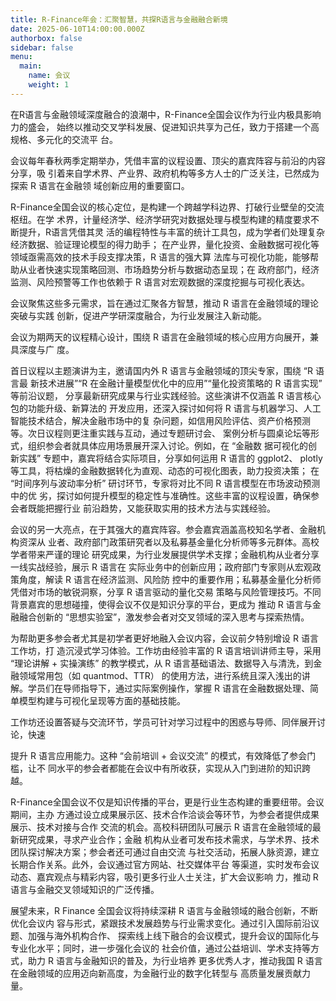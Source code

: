 ```yaml
---
title: R-Finance年会：汇聚智慧，共探R语言与金融融合新境
date: 2025-06-10T14:00:00.000Z
authorbox: false
sidebar: false
menu:
  main:
    name: 会议
    weight: 1
---
```



在R语言与金融领域深度融合的浪潮中，R-Finance全国会议作为行业内极具影响力的盛会，
始终以推动交叉学科发展、促进知识共享为己任，致力于搭建一个高规格、多元化的交流平
台。

会议每年春秋两季定期举办，凭借丰富的议程设置、顶尖的嘉宾阵容与前沿的内容分享，吸
引着来自学术界、产业界、政府机构等多方人士的广泛关注，已然成为探索 R 语言在金融领
域创新应用的重要窗口。

R-Finance全国会议的核心定位，是构建一个跨越学科边界、打破行业壁垒的交流枢纽。在学
术界，计量经济学、经济学研究对数据处理与模型构建的精度要求不断提升，R语言凭借其灵
活的编程特性与丰富的统计工具包，成为学者们处理复杂经济数据、验证理论模型的得力助手；
在产业界，量化投资、金融数据可视化等领域亟需高效的技术手段支撑决策，R 语言的强大算
法库与可视化功能，能够帮助从业者快速实现策略回测、市场趋势分析与数据动态呈现；在
政府部门，经济监测、风险预警等工作也依赖于 R 语言对宏观数据的深度挖掘与可视化表达。

会议聚焦这些多元需求，旨在通过汇聚各方智慧，推动 R 语言在金融领域的理论突破与实践
创新，促进产学研深度融合，为行业发展注入新动能。

会议为期两天的议程精心设计，围绕 R 语言在金融领域的核心应用方向展开，兼具深度与广
度。

首日议程以主题演讲为主，邀请国内外 R 语言与金融领域的顶尖专家，围绕 “R 语言最
新技术进展”“R 在金融计量模型优化中的应用”“量化投资策略的 R 语言实现” 等前沿议题，
分享最新研究成果与行业实践经验。这些演讲不仅涵盖 R 语言核心包的功能升级、新算法的
开发应用，还深入探讨如何将 R 语言与机器学习、人工智能技术结合，解决金融市场中的复
杂问题，如信用风险评估、资产价格预测等。次日议程则更注重实践与互动，通过专题研讨会、
案例分析与圆桌论坛等形式，组织参会者就具体应用场景展开深入讨论。例如，在 “金融数
据可视化的创新实践” 专题中，嘉宾将结合实际项目，分享如何运用 R 语言的 ggplot2、
plotly 等工具，将枯燥的金融数据转化为直观、动态的可视化图表，助力投资决策；
在 “时间序列与波动率分析” 研讨环节，专家将对比不同 R 语言模型在市场波动预测中的优
劣，探讨如何提升模型的稳定性与准确性。这些丰富的议程设置，确保参会者既能把握行业
前沿趋势，又能获取实用的技术方法与实践经验。

会议的另一大亮点，在于其强大的嘉宾阵容。参会嘉宾涵盖高校知名学者、金融机构资深从
业者、政府部门政策研究者以及私募基金量化分析师等多元群体。高校学者带来严谨的理论
研究成果，为行业发展提供学术支撑；金融机构从业者分享一线实战经验，展示 R 语言在
实际业务中的创新应用；政府部门专家则从宏观政策角度，解读 R 语言在经济监测、风险防
控中的重要作用；私募基金量化分析师凭借对市场的敏锐洞察，分享 R 语言驱动的量化交易
策略与风险管理技巧。不同背景嘉宾的思想碰撞，使得会议不仅是知识分享的平台，更成为
推动 R 语言与金融融合创新的 “思想实验室”，激发参会者对交叉领域的深入思考与探索热情。

为帮助更多参会者尤其是初学者更好地融入会议内容，会议前夕特别增设 R 语言工作坊，打
造沉浸式学习体验。工作坊由经验丰富的 R 语言培训讲师主导，采用 “理论讲解 + 实操演练” 
的教学模式，从 R 语言基础语法、数据导入与清洗，到金融领域常用包（如 quantmod、TTR）
的使用方法，进行系统且深入浅出的讲解。学员们在导师指导下，通过实际案例操作，掌握
R 语言在金融数据处理、简单模型构建与可视化呈现等方面的基础技能。

工作坊还设置答疑与交流环节，学员可针对学习过程中的困惑与导师、同伴展开讨论，快速

提升 R 语言应用能力。这种 “会前培训 + 会议交流” 的模式，有效降低了参会门槛，让不
同水平的参会者都能在会议中有所收获，实现从入门到进阶的知识跨越。

R-Finance全国会议不仅是知识传播的平台，更是行业生态构建的重要纽带。会议期间，主办
方通过设立成果展示区、技术合作洽谈会等环节，为参会者提供成果展示、技术对接与合作
交流的机会。高校科研团队可展示 R 语言在金融领域的最新研究成果，寻求产业合作；金融
机构从业者可发布技术需求，与学术界、技术团队探讨解决方案；参会者还可通过自由交流
与社交活动，拓展人脉资源，建立长期合作关系。此外，会议通过官方网站、社交媒体平台
等渠道，实时发布会议动态、嘉宾观点与精彩内容，吸引更多行业人士关注，扩大会议影响
力，推动 R 语言与金融交叉领域知识的广泛传播。

展望未来，R Finance 全国会议将持续深耕 R 语言与金融领域的融合创新，不断优化会议内
容与形式，紧跟技术发展趋势与行业需求变化。通过引入国际前沿议题、加强与海外机构合作、
探索线上线下融合的会议模式，提升会议的国际化与专业化水平；同时，进一步强化会议的
社会价值，通过公益培训、学术支持等方式，助力 R 语言与金融知识的普及，为行业培养
更多优秀人才，推动我国 R 语言在金融领域的应用迈向新高度，为金融行业的数字化转型与
高质量发展贡献力量。